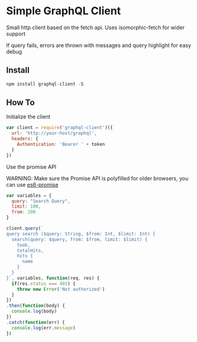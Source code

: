 # Simple GraphQL Client
Small http client based on the fetch api. Uses isomorphic-fetch for wider support

If query fails, errors are thrown with messages and query highlight for easy debug

## Install
```javascript
npm install graphql-client -S
```

## How To

Initialize the client

```javascript
var client = require('graphql-client')({
  url: 'http://your-host/graphql',
  headers: {
    Authentication: 'Bearer ' + token
  }
})
```

Use the promise API

WARNING: Make sure the Promise API is polyfilled for older browsers, you can use [es6-promise](https://github.com/jakearchibald/es6-promise)

  ```javascript
  var variables = {
    query: "Search Query",
    limit: 100,
    from: 200
  }

  client.query(`
  query search ($query: String, $from: Int, $limit: Int) {
    search(query: $query, from: $from, limit: $limit) {
      took,
      totalHits,
      hits {
        name
      }
    }
  }`, variables, function(req, res) {
    if(res.status === 401) {
      throw new Error('Not authorized')
    }
  })
  .then(function(body) {
    console.log(body)
  })
  .catch(function(err) {
    console.log(err.message)
  })
  ```
